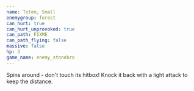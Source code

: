 ```yaml
---
name: Totem, Small
enemygroup: forest
can_hurt: true
can_hurt_unprovoked: true
can_path: FIXME
can_path_flying: false
massive: false
hp: 3
game_name: enemy_stonebro
---
```


Spins around - don't touch its hitbox! Knock it back with a light attack to keep the distance.

